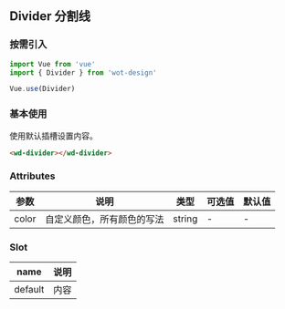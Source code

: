 ## Divider 分割线

### 按需引入

```javascript
import Vue from 'vue'
import { Divider } from 'wot-design'

Vue.use(Divider)
```

### 基本使用

使用默认插槽设置内容。

```html
<wd-divider></wd-divider>
```

### Attributes

| 参数          | 说明            | 类型            | 可选值                 | 默认值   |
|------------- |---------------- |---------------- |---------------------- |-------- |
| color | 自定义颜色，所有颜色的写法 | string | - | - |

### Slot

| name      | 说明       |
|------------- |----------- |
| default | 内容 |
